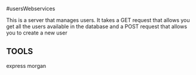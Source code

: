 #usersWebservices

This is a server that manages users. It takes a GET request that allows you get all the users available in the database and a POST request that allows you to create a new user
## TOOLS
express
morgan 